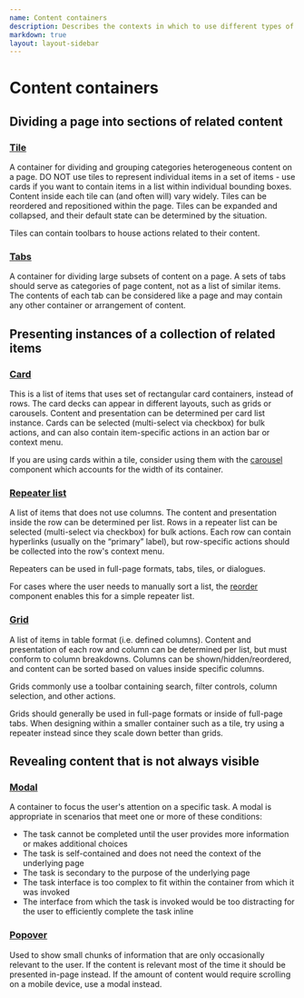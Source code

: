 ```yaml
---
name: Content containers
description: Describes the contexts in which to use different types of content containers.
markdown: true
layout: layout-sidebar
---
```


# Content containers

## Dividing a page into sections of related content

### [Tile](../../components/tiles)

A container for dividing and grouping categories heterogeneous content on a page. DO NOT use tiles to represent individual items in a set of items - use cards if you want to contain items in a list within individual bounding boxes. Content inside each tile can (and often will) vary widely. Tiles can be reordered and repositioned within the page. Tiles can be expanded and collapsed, and their default state can be determined by the situation.

Tiles can contain toolbars to house actions related to their content.  

### [Tabs](../../components/tabset)

A container for dividing large subsets of content on a page. A sets of tabs should serve as categories of page content, not as a list of similar items. The contents of each tab can be considered like a page and may contain any other container or arrangement of content.

## Presenting instances of a collection of related items

### [Card](../../components/card)

This is a list of items that uses set of rectangular card containers, instead of rows. The card decks can appear in different layouts, such as grids or carousels. Content and presentation can be determined per card list instance. Cards can be selected (multi-select via checkbox) for bulk actions, and can also contain item-specific actions in an action bar or context menu.

If you are using cards within a tile, consider using them with the [carousel](../../components/carousel) component which accounts for the width of its container.

### [Repeater list](../../components/repeater)

A list of items that does not use columns. The content and presentation inside the row can be determined per list. Rows in a repeater list can be selected (multi-select via checkbox) for bulk actions. Each row can contain hyperlinks (usually on the “primary” label), but row-specific actions should be collected into the row's context menu.

Repeaters can be used in full-page formats, tabs, tiles, or dialogues.

For cases where the user needs to manually sort a list, the [reorder](../../components/reorder) component enables this for
a simple repeater list.  

### [Grid](../../components/grids)

A list of items in table format (i.e. defined columns). Content and presentation of each row and column can be determined per list, but must conform to column breakdowns. Columns can be shown/hidden/reordered, and content can be sorted based on values inside specific columns.

Grids commonly use a toolbar containing search, filter controls, column selection, and other actions.

Grids should generally be used in full-page formats or inside of full-page tabs. When designing within a smaller container such as a tile, try using a repeater instead since they scale down better than grids.

## Revealing content that is not always visible

### [Modal](../../components/modal)

A container to focus the user's attention on a specific task. A modal is appropriate in scenarios that meet one or more of these conditions:

* The task cannot be completed until the user provides more information or makes additional choices
* The task is self-contained and does not need the context of the underlying page
* The task is secondary to the purpose of the underlying page
* The task interface is too complex to fit within the container from which it was invoked
* The interface from which the task is invoked would be too distracting for the user to efficiently complete the task inline

### [Popover](../../components/popover)

Used to show small chunks of information that are only occasionally relevant to the user. If the content is relevant most of the time it should be presented in-page instead. If the amount of content would require scrolling on a mobile device, use a modal instead.
